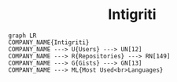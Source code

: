 <h1 align="center">Intigriti</h1>

```mermaid
graph LR
COMPANY_NAME{Intigriti}
COMPANY_NAME ---> U{Users} ---> UN[12]
COMPANY_NAME ---> R{Repositories} ---> RN[149]
COMPANY_NAME ---> G{Gists} ---> GN[13]
COMPANY_NAME ---> ML{Most Used<br>Languages}
```
